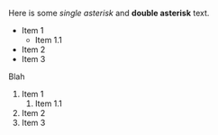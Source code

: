 Here is some *single asterisk* and **double asterisk** text.


* Item 1
    * Item 1.1
* Item 2
* Item 3

Blah

1. Item 1
    1. Item 1.1
2. Item 2
3. Item 3